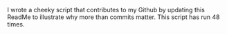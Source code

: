 I wrote a cheeky script that contributes to my Github by updating this ReadMe to illustrate why more than commits matter. This script has run 48 times.